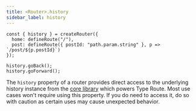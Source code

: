 ```yaml
---
title: <Router>.history
sidebar_label: history
---
```


```tsx
const { history } = createRouter({
  home: defineRoute("/"),
  post: defineRoute({ postId: "path.param.string" }, p => `/post/${p.postId}`)
});

history.goBack();
history.goForward();
```

The `history` property of a router provides direct access to the underlying history instance from the [core library](https://github.com/ReactTraining/history) which powers Type Route. Most use cases won't require using this property. If you do need to access it, do so with caution as certain uses may cause unexpected behavior.
